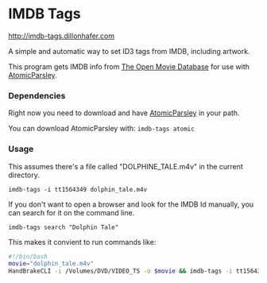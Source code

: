 # IMDB Tags

http://imdb-tags.dillonhafer.com

A simple and automatic way to set ID3 tags from IMDB, including artwork.

This program gets IMDB info from [The Open Movie Database](http://www.omdbapi.com/) for use with [AtomicParsley](http://atomicparsley.sourceforge.net/).

### Dependencies

Right now you need to download and have [AtomicParsley](http://atomicparsley.sourceforge.net/) in your path.

You can download AtomicParsley with: `imdb-tags atomic`

### Usage

This assumes there's a file called "DOLPHINE_TALE.m4v" in the current directory.

`imdb-tags -i tt1564349 dolphin_tale.m4v`

If you don't want to open a browser and look for the IMDB Id manually, you can search for it on the command line.

`imdb-tags search "Dolphin Tale"`

This makes it convient to run commands like:

```bash
#!/bin/bash
movie="dolphin_tale.m4v"
HandBrakeCLI -i /Volumes/DVD/VIDEO_TS -o $movie && imdb-tags -i tt1564349 $movie
```
